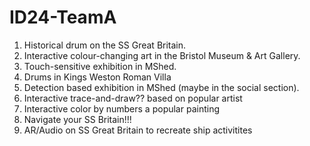 # ID24-TeamA
1. Historical drum on the SS Great Britain.
2. Interactive colour-changing art in the Bristol Museum & Art Gallery.
3. Touch-sensitive exhibition in MShed.
4. Drums in Kings Weston Roman Villa
5. Detection based exhibition in MShed (maybe in the social section).
6. Interactive trace-and-draw?? based on popular artist
7. Interactive color by numbers a popular painting
8. Navigate your SS Britain!!!
9. AR/Audio on SS Great Britain to recreate ship activitites
